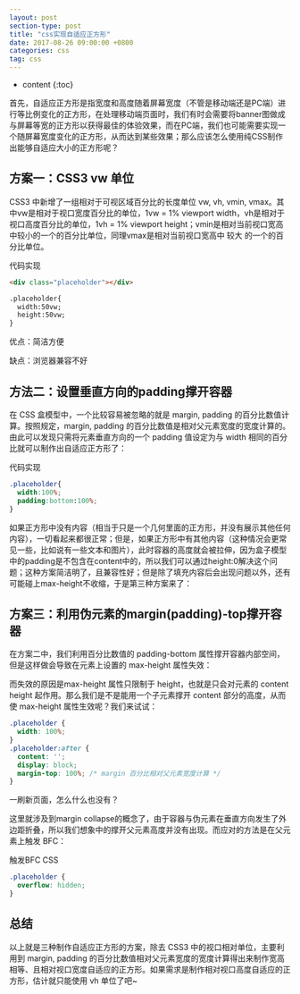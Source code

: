 ```yaml
---
layout: post
section-type: post
title: "css实现自适应正方形"
date: 2017-08-26 09:00:00 +0800 
categories: css
tag: css
---
```

* content
{:toc}

首先，自适应正方形是指宽度和高度随着屏幕宽度（不管是移动端还是PC端）进行等比例变化的正方形，在处理移动端页面时，我们有时会需要将banner图做成与屏幕等宽的正方形以获得最佳的体验效果，而在PC端，我们也可能需要实现一个随屏幕宽度变化的正方形，从而达到某些效果；那么应该怎么使用纯CSS制作出能够自适应大小的正方形呢？

<!-- more -->

## 方案一：CSS3 vw 单位

CSS3 中新增了一组相对于可视区域百分比的长度单位 vw, vh, vmin, vmax。其中vw是相对于视口宽度百分比的单位，1vw = 1% viewport width，vh是相对于视口高度百分比的单位，1vh = 1% viewport height；vmin是相对当前视口宽高中较小的一个的百分比单位，同理vmax是相对当前视口宽高中 较大 的一个的百分比单位。

代码实现

```html
<div class="placeholder"></div>

.placeholder{
  width:50vw;
  height:50vw;
}
```

优点：简洁方便

缺点：浏览器兼容不好

## 方法二：设置垂直方向的padding撑开容器

在 CSS 盒模型中，一个比较容易被忽略的就是 margin, padding 的百分比数值计算。按照规定，margin, padding 的百分比数值是相对父元素宽度的宽度计算的。由此可以发现只需将元素垂直方向的一个 padding 值设定为与 width 相同的百分比就可以制作出自适应正方形了：

代码实现

```CSS 
.placeholder{
  width:100%;
  padding:bottom:100%;
}
```

如果正方形中没有内容（相当于只是一个几何里面的正方形，并没有展示其他任何内容），一切看起来都很正常；但是，如果正方形中有其他内容（这种情况会更常见一些，比如说有一些文本和图片），此时容器的高度就会被拉伸，因为盒子模型中的padding是不包含在content中的，所以我们可以通过height:0解决这个问题；这种方案简洁明了，且兼容性好；但是除了填充内容后会出现问题以外，还有可能碰上max-height不收缩，于是第三种方案来了：

## 方案三：利用伪元素的margin(padding)-top撑开容器

在方案二中，我们利用百分比数值的 padding-bottom 属性撑开容器内部空间，但是这样做会导致在元素上设置的 max-height 属性失效：

而失效的原因是max-height 属性只限制于 height，也就是只会对元素的 content height 起作用。那么我们是不是能用一个子元素撑开 content 部分的高度，从而使 max-height 属性生效呢？我们来试试：

```CSS
.placeholder {
  width: 100%;
}
.placeholder:after {
  content: '';
  display: block;
  margin-top: 100%; /* margin 百分比相对父元素宽度计算 */
}
```

一刷新页面，怎么什么也没有？

这里就涉及到margin collapse的概念了，由于容器与伪元素在垂直方向发生了外边距折叠，所以我们想象中的撑开父元素高度并没有出现。而应对的方法是在父元素上触发 BFC：

触发BFC CSS

```CSS
.placeholder {
  overflow: hidden;
}
```

## 总结

以上就是三种制作自适应正方形的方案，除去 CSS3 中的视口相对单位，主要利用到 margin, padding 的百分比数值相对父元素宽度的宽度计算得出来制作宽高相等、且相对视口宽度自适应的正方形。如果需求是制作相对视口高度自适应的正方形，估计就只能使用 vh 单位了吧~